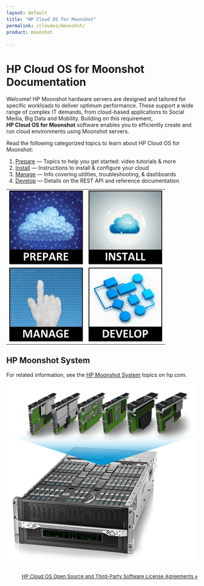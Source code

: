 ```yaml
---
layout: default
title: "HP Cloud OS for Moonshot"
permalink: /cloudos/moonshot/
product: moonshot

---
```


# HP Cloud OS for Moonshot Documentation 

Welcome! HP Moonshot hardware servers are designed and tailored for specific workloads to deliver optimum performance. 
These support a wide range of complex IT demands, from cloud-based applications to Social Media, Big Data and Mobility. 
Building on this requirement, <b><nobr>HP Cloud OS for Moonshot</nobr></b> software enables you to efficiently create 
and run cloud environments using Moonshot servers.

Read the following categorized topics to learn about HP Cloud OS for Moonshot:

1. <a href="/cloudos/moonshot/prepare/">Prepare</a> &mdash; Topics to help you get started: video tutorials &amp; more
2. <a href="/cloudos/moonshot/install/">Install</a> &mdash; Instructions to install &amp; configure your cloud
3. <a href="/cloudos/moonshot/manage/">Manage</a>   &mdash; Info covering utilities, troubleshooting, &amp; dashboards
4. <a href="/cloudos/moonshot/develop/">Develop</a> &mdash; Details on the REST API and reference documentation

<table>
<tr>
<td style="text-align: center; vertical-align: middle;"><a href="/cloudos/moonshot/prepare/" title="Topics to help you learn about HP Cloud OS for Moonshot,including FAQs and Video Tutorials"><img src="media/cloudos-prepare.jpg" border="0"/></a></td>
<td style="text-align: center; vertical-align: middle;"><a href="/cloudos/moonshot/install/" title="Instructions to install &amp; configure your cloud, using automated or advanced options"><img src="media/cloudos-install.jpg" border="0"/></td>
</tr>
<tr>
<td style="text-align: center; vertical-align: middle;"><a href="/cloudos/moonshot/manage/" title="Information about the HP Cloud OS for Moonshot dashboards, troubleshooting, and utilities"><img src="media/cloudos-manage.jpg" border="0"/></td>
<td style="text-align: center; vertical-align: middle;"><a href="/cloudos/moonshot/develop/" title="Details about the HP Cloud OS for Moonshot REST API and where to find installed reference documentation"><img src="media/cloudos-develop.jpg" border="0"/></td>
</tr>
</table>

## HP Moonshot System

For related information, see the <a href="http://www.hp.com/go/moonshot" target="moonshot">HP Moonshot System</a> topics on hp.com.

<img src="media/cloudos-moonshot-system.png" />

<p style="font-size: small; text-align:right;"> <a href="/cloudos/moonshot/os-3rd-party-license-agreements/" target="os3p">HP Cloud OS Open Source and Third-Party Software License Agreements &#187;</a> </p>

<!-- ready to go --> 


